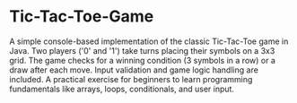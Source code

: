 # Tic-Tac-Toe-Game
A simple console-based implementation of the classic Tic-Tac-Toe game in Java. Two players ('0' and '1') take turns placing their symbols on a 3x3 grid. The game checks for a winning condition (3 symbols in a row) or a draw after each move. Input validation and game logic handling are included. A practical exercise for beginners to learn programming fundamentals like arrays, loops, conditionals, and user input.
